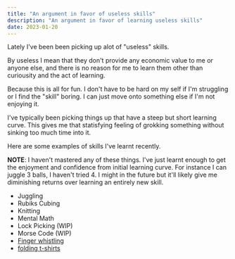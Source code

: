 ```yaml
---
title: "An argument in favor of useless skills"
description: "An argument in favor of learning useless skills"
date: 2023-01-20
---
```


Lately I've been been picking up alot of "useless" skills.

By useless I mean that they don't provide any economic value to me or anyone else, and there is no reason for me to learn them other than curiousity and the act of learning.

Because this is all for fun. I don't have to be hard on my self if I'm struggling or I find the "skill" boring. I can just move onto something else if I'm not enjoying it.

I've typically been picking things up that have a steep but short learning curve. This gives me that statisfying feeling of grokking something without sinking too much time into it.

Here are some examples of skills I've learnt recently. 

__NOTE__: I haven't mastered any of these things. I've just learnt enough to get the enjoyment and confidence from initial learning curve. For instance I can juggle 3 balls, I haven't tried 4. I might in the future but it'll likely give me diminishing returns over learning an entirely new skill.

* Juggling
* Rubiks Cubing
* Knitting
* Mental Math
* Lock Picking (WIP)
* Morse Code (WIP)
* [Finger whistling](https://www.youtube.com/watch?v=G8Oz_ELAjNg&feature=youtu.be&ab_channel=Howcast)
* [folding t-shirts](https://www.youtube.com/watch?v=BAxhr0j0thY)

